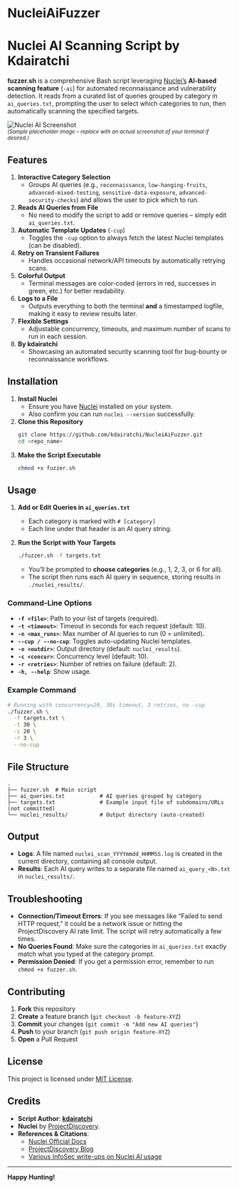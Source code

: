# NucleiAiFuzzer
# Nuclei AI Scanning Script by Kdairatchi

**fuzzer.sh** is a comprehensive Bash script leveraging [Nuclei’s](https://github.com/projectdiscovery/nuclei) **AI-based scanning feature** (`-ai`) for automated reconnaissance and vulnerability detection. It reads from a curated list of queries grouped by category in `ai_queries.txt`, prompting the user to select which categories to run, then automatically scanning the specified targets.  

![Nuclei AI Screenshot](https://user-images.githubusercontent.com/placeholder/screenshot.png)  
<sup>*(Sample placeholder image – replace with an actual screenshot of your terminal if desired.)*</sup>

## Features

1. **Interactive Category Selection**  
   - Groups AI queries (e.g., `reconnaissance`, `low-hanging-fruits`, `advanced-mixed-testing`, `sensitive-data-exposure`, `advanced-security-checks`) and allows the user to pick which to run.
2. **Reads AI Queries from File**  
   - No need to modify the script to add or remove queries – simply edit `ai_queries.txt`.
3. **Automatic Template Updates** (`-cup`)  
   - Toggles the `-cup` option to always fetch the latest Nuclei templates (can be disabled).
4. **Retry on Transient Failures**  
   - Handles occasional network/API timeouts by automatically retrying scans.
5. **Colorful Output**  
   - Terminal messages are color-coded (errors in red, successes in green, etc.) for better readability.
6. **Logs to a File**  
   - Outputs everything to both the terminal **and** a timestamped logfile, making it easy to review results later.
7. **Flexible Settings**  
   - Adjustable concurrency, timeouts, and maximum number of scans to run in each session.
8. **By kdairatchi**  
   - Showcasing an automated security scanning tool for bug-bounty or reconnaissance workflows.

## Installation

1. **Install Nuclei**  
   - Ensure you have [Nuclei](https://github.com/projectdiscovery/nuclei) installed on your system.  
   - Also confirm you can run `nuclei --version` successfully.
2. **Clone this Repository**  
   ```bash
   git clone https://github.com/kdairatchi/NucleiAiFuzzer.git
   cd <repo_name>
   ```
3. **Make the Script Executable**  
   ```bash
   chmod +x fuzzer.sh
   ```

## Usage

1. **Add or Edit Queries in `ai_queries.txt`**  
   - Each category is marked with `# [category]`  
   - Each line under that header is an AI query string.

2. **Run the Script with Your Targets**  
   ```bash
   ./fuzzer.sh -f targets.txt
   ```
   - You’ll be prompted to **choose categories** (e.g., 1, 2, 3, or 6 for all).
   - The script then runs each AI query in sequence, storing results in `./nuclei_results/`.

### Command-Line Options

- **`-f <file>`**: Path to your list of targets (required).  
- **`-t <timeout>`**: Timeout in seconds for each request (default: 10).  
- **`-n <max_runs>`**: Max number of AI queries to run (0 = unlimited).  
- **`--cup / --no-cup`**: Toggles auto-updating Nuclei templates.  
- **`-o <outdir>`**: Output directory (default: `nuclei_results`).  
- **`-c <concur>`**: Concurrency level (default: 10).  
- **`-r <retries>`**: Number of retries on failure (default: 2).  
- **`-h, --help`**: Show usage.

### Example Command

```bash
# Running with concurrency=20, 30s timeout, 3 retries, no -cup
./fuzzer.sh \
  -f targets.txt \
  -t 30 \
  -c 20 \
  -r 3 \
  --no-cup
```

## File Structure

```
.
├── fuzzer.sh  # Main script
├── ai_queries.txt           # AI queries grouped by category
├── targets.txt              # Example input file of subdomains/URLs (not committed)
└── nuclei_results/          # Output directory (auto-created)
```

## Output

- **Logs**: A file named `nuclei_scan_YYYYmmdd_HHMMSS.log` is created in the current directory, containing all console output.  
- **Results**: Each AI query writes to a separate file named `ai_query_<N>.txt` in `nuclei_results/`.

## Troubleshooting

- **Connection/Timeout Errors**: If you see messages like “Failed to send HTTP request,” it could be a network issue or hitting the ProjectDiscovery AI rate limit. The script will retry automatically a few times.  
- **No Queries Found**: Make sure the categories in `ai_queries.txt` exactly match what you typed at the category prompt.  
- **Permission Denied**: If you get a permission error, remember to run `chmod +x fuzzer.sh`.

## Contributing

1. **Fork** this repository  
2. **Create** a feature branch (`git checkout -b feature-XYZ`)  
3. **Commit** your changes (`git commit -m "Add new AI queries"`)  
4. **Push** to your branch (`git push origin feature-XYZ`)  
5. **Open** a Pull Request

## License

This project is licensed under [MIT License](LICENSE).

## Credits

- **Script Author**: [**kdairatchi**](https://github.com/kdairatchi)  
- **Nuclei** by [ProjectDiscovery](https://github.com/projectdiscovery).  
- **References & Citations**:  
  - [Nuclei Official Docs](https://docs.projectdiscovery.io/tools/nuclei/overview)  
  - [ProjectDiscovery Blog](https://projectdiscovery.io/blog/ultimate-nuclei-guide)  
  - [Various InfoSec write-ups on Nuclei AI usage](https://infosecwriteups.com/nuclei-the-ultimate-guide-to-fast-and-customizable-vulnerability-scanning-c86c50168798)  

---

**Happy Hunting!**  
